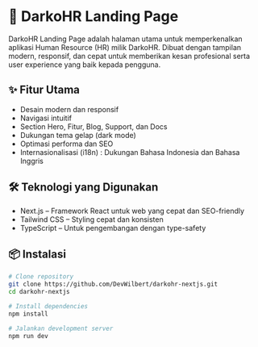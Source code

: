 # 🚀 DarkoHR Landing Page

DarkoHR Landing Page adalah halaman utama untuk memperkenalkan aplikasi Human Resource (HR) milik DarkoHR. Dibuat dengan tampilan modern, responsif, dan cepat untuk memberikan kesan profesional serta user experience yang baik kepada pengguna.

## ✨ Fitur Utama

- Desain modern dan responsif
- Navigasi intuitif
- Section Hero, Fitur, Blog, Support, dan Docs
- Dukungan tema gelap (dark mode)
- Optimasi performa dan SEO
- Internasionalisasi (i18n) : Dukungan Bahasa Indonesia dan Bahasa Inggris

## 🛠️ Teknologi yang Digunakan

- Next.js – Framework React untuk web yang cepat dan SEO-friendly
- Tailwind CSS – Styling cepat dan konsisten
- TypeScript – Untuk pengembangan dengan type-safety

## 📦 Instalasi

```bash
# Clone repository
git clone https://github.com/DevWilbert/darkohr-nextjs.git
cd darkohr-nextjs

# Install dependencies
npm install

# Jalankan development server
npm run dev
